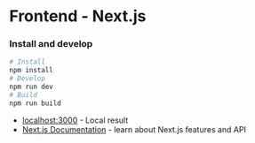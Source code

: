 # Frontend - Next.js

### Install and develop

```bash
# Install
npm install
# Develop
npm run dev
# Build
npm run build
```

- [localhost:3000](http://localhost:3000) - Local result
- [Next.js Documentation](https://nextjs.org/docs) - learn about Next.js features and API
